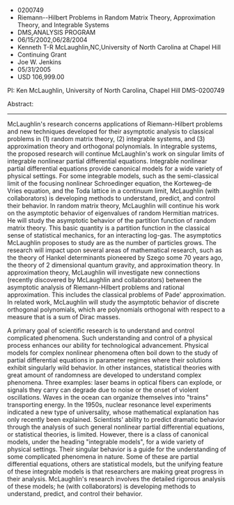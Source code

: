 
* 0200749
* Riemann--Hilbert Problems in Random Matrix Theory, Approximation Theory, and Integrable Systems
* DMS,ANALYSIS PROGRAM
* 06/15/2002,06/28/2004
* Kenneth T-R McLaughlin,NC,University of North Carolina at Chapel Hill
* Continuing Grant
* Joe W. Jenkins
* 05/31/2005
* USD 106,999.00

PI: Ken McLaughlin, University of North Carolina, Chapel Hill DMS-0200749

Abstract:

*********************************************************

McLaughlin's research concerns applications of Riemann-Hilbert problems and new
techniques developed for their asymptotic analysis to classical problems in (1)
random matrix theory, (2) integrable systems, and (3) approximation theory and
orthogonal polynomials. In integrable systems, the proposed research will
continue McLaughlin's work on singular limits of integrable nonlinear partial
differential equations. Integrable nonlinear partial differential equations
provide canonical models for a wide variety of physical settings. For some
integrable models, such as the semi-classical limit of the focusing nonlinear
Schroedinger equation, the Korteweg-de Vries equation, and the Toda lattice in a
continuum limit, McLaughlin (with collaborators) is developing methods to
understand, predict, and control their behavior. In random matrix theory,
McLaughlin will continue his work on the asymptotic behavior of eigenvalues of
random Hermitian matrices. He will study the asymptotic behavior of the
partition function of random matrix theory. This basic quantity is a partition
function in the classical sense of statistical mechanics, for an interacting
log-gas. The asymptotics McLaughlin proposes to study are as the number of
particles grows. The research will impact upon several areas of mathematical
research, such as the theory of Hankel determinants pioneered by Szego some 70
years ago, the theory of 2 dimensional quantum gravity, and approximation
theory. In approximation theory, McLaughlin will investigate new connections
(recently discovered by McLaughlin and collaborators) between the asymptotic
analysis of Riemann-Hilbert problems and rational approximation. This includes
the classical problems of Pade' approximation. In related work, McLaughlin will
study the asymptotic behavior of discrete orthogonal polynomials, which are
polynomials orthogonal with respect to a measure that is a sum of Dirac masses.

A primary goal of scientific research is to understand and control complicated
phenomena. Such understanding and control of a physical process enhances our
ability for technological advancement. Physical models for complex nonlinear
phenomena often boil down to the study of partial differential equations in
parameter regimes where their solutions exhibit singularly wild behavior. In
other instances, statistical theories with great amount of randomness are
developed to understand complex phenomena. Three examples: laser beams in
optical fibers can explode, or signals they carry can degrade due to noise or
the onset of violent oscillations. Waves in the ocean can organize themselves
into "trains" transporting energy. In the 1950s, nuclear resonance level
experiments indicated a new type of universality, whose mathematical explanation
has only recently been explained. Scientists' ability to predict dramatic
behavior through the analysis of such general nonlinear partial differential
equations, or statistical theories, is limited. However, there is a class of
canonical models, under the heading "integrable models", for a wide variety of
physical settings. Their singular behavior is a guide for the understanding of
some complicated phenomena in nature. Some of these are partial differential
equations, others are statistical models, but the unifying feature of these
integrable models is that researchers are making great progress in their
analysis. McLaughlin's research involves the detailed rigorous analysis of these
models; he (with collaborators) is developing methods to understand, predict,
and control their behavior.






